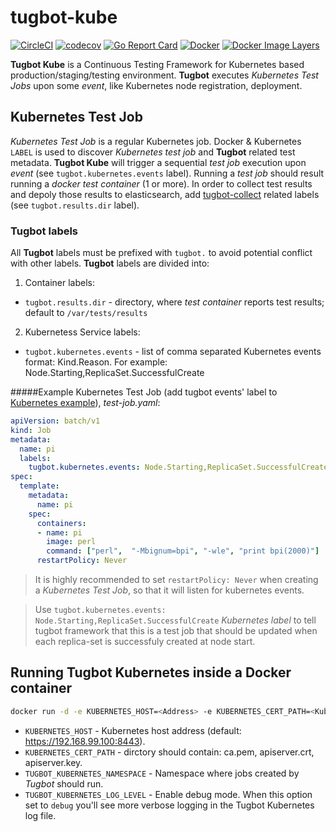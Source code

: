 # tugbot-kube
[![CircleCI](https://circleci.com/gh/gaia-docker/tugbot-kubernetes.svg?style=shield)](https://circleci.com/gh/gaia-docker/tugbot-kubernetes)
[![codecov](https://codecov.io/gh/gaia-docker/tugbot-kubernetes/branch/master/graph/badge.svg)](https://codecov.io/gh/gaia-docker/tugbot-kubernetes)
[![Go Report Card](https://goreportcard.com/badge/github.com/gaia-docker/tugbot-kubernetes)](https://goreportcard.com/report/github.com/gaia-docker/tugbot-kubernetes)
[![Docker](https://img.shields.io/docker/pulls/gaiadocker/tugbot-kube.svg)](https://hub.docker.com/r/gaiadocker/tugbot-kube/)
[![Docker Image Layers](https://imagelayers.io/badge/gaiadocker/tugbot-kube:latest.svg)](https://imagelayers.io/?images=gaiadocker/tugbot-kube:latest 'Get your own badge on imagelayers.io')

**Tugbot Kube** is a Continuous Testing Framework for Kubernetes based production/staging/testing environment. **Tugbot** executes *Kubernetes Test Jobs* upon some *event*, like Kubernetes node registration, deployment.

## Kubernetes Test Job

*Kubernetes Test Job* is a regular Kubernetes job. Docker & Kubernetes `LABEL` is used to discover *Kubernetes test job* and **Tugbot** related test metadata.
**Tugbot Kube** will trigger a sequential *test job* execution upon *event* (see `tugbot.kubernetes.events` label).
Running a *test job* should result running a *docker test container* (1 or more). In order to collect test results and depoly those results to elasticsearch, add [tugbot-collect](https://github.com/gaia-docker/tugbot-collect) related labels  (see `tugbot.results.dir` label).
### Tugbot labels

All **Tugbot** labels must be prefixed with `tugbot.` to avoid potential conflict with other labels.
**Tugbot** labels are divided into:

1) Container labels:
- `tugbot.results.dir` - directory, where *test container* reports test results; default to `/var/tests/results`

2) Kubernetess Service labels:

- `tugbot.kubernetes.events` - list of comma separated Kubernetes events format: Kind.Reason. For example: Node.Starting,ReplicaSet.SuccessfulCreate

#####Example Kubernetes Test Job (add tugbot events' label to [Kubernetes example](http://kubernetes.io/docs/user-guide/jobs/#running-an-example-job/)), *test-job.yaml*:
```yaml
apiVersion: batch/v1
kind: Job
metadata:
  name: pi
  labels:
    tugbot.kubernetes.events: Node.Starting,ReplicaSet.SuccessfulCreate
spec:
  template:
    metadata:
      name: pi
    spec:
      containers:
      - name: pi
        image: perl
        command: ["perl",  "-Mbignum=bpi", "-wle", "print bpi(2000)"]
      restartPolicy: Never
```
> It is highly recommended to set `restartPolicy: Never` when creating a *Kubernetes Test Job*, so that it will listen for kubernetes events.

> Use `tugbot.kubernetes.events: Node.Starting,ReplicaSet.SuccessfulCreate` *Kubernetes label* to tell tugbot framework that this is a test job that should be updated when each replica-set is successfuly created at node start.

## Running Tugbot Kubernetes inside a Docker container
```bash
docker run -d -e KUBERNETES_HOST=<Address> -e KUBERNETES_CERT_PATH=<Kubernetes Certificate Path> --name tugbot-kube gaiadocker/tugbot-kube
```
- `KUBERNETES_HOST` - Kubernetes host address (default: https://192.168.99.100:8443).
- `KUBERNETES_CERT_PATH` - dirctory should contain: ca.pem, apiserver.crt, apiserver.key.
- `TUGBOT_KUBERNETES_NAMESPACE` - Namespace where jobs created by *Tugbot* should run.
- `TUGBOT_KUBERNETES_LOG_LEVEL` - Enable debug mode. When this option set to `debug` you'll see more verbose logging in the Tugbot Kubernetes log file.
